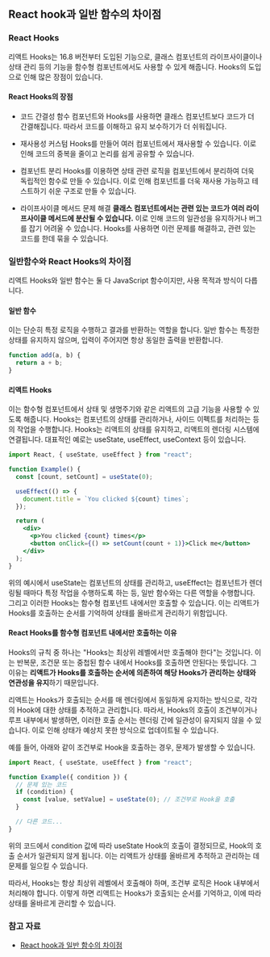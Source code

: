 ## React hook과 일반 함수의 차이점

### React Hooks

리액트 Hooks는 16.8 버전부터 도입된 기능으로, 클래스 컴포넌트의 라이프사이클이나 상태 관리 등의 기능을 함수형 컴포넌트에서도 사용할 수 있게 해줍니다. Hooks의 도입으로 인해 많은 장점이 있습니다.

#### React Hooks의 장점

- 코드 간결성
  함수 컴포넌트와 Hooks를 사용하면 클래스 컴포넌트보다 코드가 더 간결해집니다. 따라서 코드를 이해하고 유지 보수하기가 더 쉬워집니다.

- 재사용성
  커스텀 Hooks를 만들어 여러 컴포넌트에서 재사용할 수 있습니다. 이로 인해 코드의 중복을 줄이고 논리를 쉽게 공유할 수 있습니다.

- 컴포넌트 분리
  Hooks를 이용하면 상태 관련 로직을 컴포넌트에서 분리하여 더욱 독립적인 함수로 만들 수 있습니다. 이로 인해 컴포넌트를 더욱 재사용 가능하고 테스트하기 쉬운 구조로 만들 수 있습니다.

- 라이프사이클 메서드 문제 해결
  **클래스 컴포넌트에서는 관련 있는 코드가 여러 라이프사이클 메서드에 분산될 수 있습니다.** 이로 인해 코드의 일관성을 유지하거나 버그를 잡기 어려울 수 있습니다. Hooks를 사용하면 이런 문제를 해결하고, 관련 있는 코드를 한데 묶을 수 있습니다.

### 일반함수와 React Hooks의 차이점

리액트 Hooks와 일반 함수는 둘 다 JavaScript 함수이지만, 사용 목적과 방식이 다릅니다.

#### 일반 함수

이는 단순히 특정 로직을 수행하고 결과를 반환하는 역할을 합니다. 일반 함수는 특정한 상태를 유지하지 않으며, 입력이 주어지면 항상 동일한 출력을 반환합니다.

```js
function add(a, b) {
  return a + b;
}
```

#### 리액트 Hooks

이는 함수형 컴포넌트에서 상태 및 생명주기와 같은 리액트의 고급 기능을 사용할 수 있도록 해줍니다. Hooks는 컴포넌트의 상태를 관리하거나, 사이드 이펙트를 처리하는 등의 작업을 수행합니다. Hooks는 리액트의 상태를 유지하고, 리액트의 렌더링 시스템에 연결됩니다. 대표적인 예로는 useState, useEffect, useContext 등이 있습니다.

```jsx
import React, { useState, useEffect } from "react";

function Example() {
  const [count, setCount] = useState(0);

  useEffect(() => {
    document.title = `You clicked ${count} times`;
  });

  return (
    <div>
      <p>You clicked {count} times</p>
      <button onClick={() => setCount(count + 1)}>Click me</button>
    </div>
  );
}
```

위의 예시에서 useState는 컴포넌트의 상태를 관리하고, useEffect는 컴포넌트가 렌더링될 때마다 특정 작업을 수행하도록 하는 등, 일반 함수와는 다른 역할을 수행합니다. 그리고 이러한 Hooks는 함수형 컴포넌트 내에서만 호출할 수 있습니다. 이는 리액트가 Hooks를 호출하는 순서를 기억하여 상태를 올바르게 관리하기 위함입니다.

#### React Hooks를 함수형 컴포넌트 내에서만 호출하는 이유

Hooks의 규칙 중 하나는 "Hooks는 최상위 레벨에서만 호출해야 한다"는 것입니다. 이는 반복문, 조건문 또는 중첩된 함수 내에서 Hooks를 호출하면 안된다는 뜻입니다. 그 이유는 **리액트가 Hooks를 호출하는 순서에 의존하여 해당 Hooks가 관리하는 상태와 연관성을 유지**하기 때문입니다.

리액트는 Hooks가 호출되는 순서를 매 렌더링에서 동일하게 유지하는 방식으로, 각각의 Hook에 대한 상태를 추적하고 관리합니다. 따라서, Hooks의 호출이 조건부이거나 루프 내부에서 발생하면, 이러한 호출 순서는 렌더링 간에 일관성이 유지되지 않을 수 있습니다. 이로 인해 상태가 예상치 못한 방식으로 업데이트될 수 있습니다.

예를 들어, 아래와 같이 조건부로 Hook을 호출하는 경우, 문제가 발생할 수 있습니다.

```jsx
import React, { useState, useEffect } from "react";

function Example({ condition }) {
  // 문제 있는 코드
  if (condition) {
    const [value, setValue] = useState(0); // 조건부로 Hook을 호출
  }

  // 다른 코드...
}
```

위의 코드에서 condition 값에 따라 useState Hook의 호출이 결정되므로, Hook의 호출 순서가 일관되지 않게 됩니다. 이는 리액트가 상태를 올바르게 추적하고 관리하는 데 문제를 일으킬 수 있습니다.

따라서, Hooks는 항상 최상위 레벨에서 호출해야 하며, 조건부 로직은 Hook 내부에서 처리해야 합니다. 이렇게 하면 리액트는 Hooks가 호출되는 순서를 기억하고, 이에 따라 상태를 올바르게 관리할 수 있습니다.

### 참고 자료

- [ React hook과 일반 함수의 차이점](https://velog.io/@dev_seongjoo/React-hook%EC%9D%98-%EC%9E%A5%EC%A0%90%EA%B3%BC-React-hook-%EA%B3%BC-%EC%9D%BC%EB%B0%98-%ED%95%A8%EC%88%98%EC%9D%98-%EC%B0%A8%EC%9D%B4%EC%A0%90%EC%97%90-%EB%8C%80%ED%95%B4-%EB%A7%90%ED%95%B4%EC%A3%BC%EC%84%B8%EC%9A%94)
